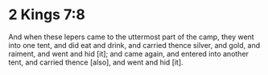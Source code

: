 # 2 Kings 7:8

And when these lepers came to the uttermost part of the camp, they went into one tent, and did eat and drink, and carried thence silver, and gold, and raiment, and went and hid [it]; and came again, and entered into another tent, and carried thence [also], and went and hid [it].